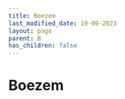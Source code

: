 ```yaml
---
title: Boezem
last_modified_date: 19-09-2023
layout: page
parent: B
has_children: false
---
```


Boezem
======

